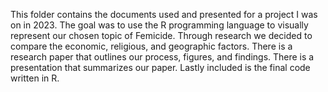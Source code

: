 This folder contains the documents used and presented for a project I was on in 2023. The goal was to use the R programming language to visually represent our chosen topic of Femicide. Through research we decided to compare the economic, religious, and geographic factors. There is a research paper that outlines our process, figures, and findings. There is a presentation that summarizes our paper. Lastly included is the final code written in R.
